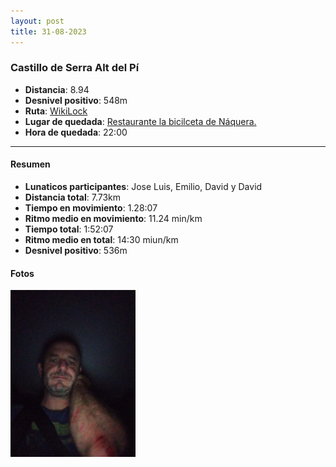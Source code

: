 ```yaml
---
layout: post
title: 31-08-2023
---
```


### Castillo de Serra Alt del Pí

- **Distancia**: 8.94
- **Desnivel positivo**: 548m
- **Ruta**: [WikiLock](https://es.wikiloc.com/rutas-senderismo/castillo-de-serra-alt-del-pi-circular-barranc-de-lombria-alt-del-pi-castell-de-serra-ibp-61-hkg-10182263)
- **Lugar de quedada**: [Restaurante la bicilceta de Náquera.](https://goo.gl/maps/yt3f3BbYX47iZDVQ7)
- **Hora de quedada**:  22:00

---

#### Resumen

- **Lunaticos participantes**: Jose Luis, Emilio, David y David
- **Distancia total**: 7.73km
- **Tiempo en movimiento**: 1.28:07
- **Ritmo medio en movimiento**: 11.24 min/km
- **Tiempo total**: 1:52:07
- **Ritmo medio en total**: 14:30 miun/km
- **Desnivel positivo**: 536m


<div class="strava-embed-placeholder" data-embed-type="activity" data-embed-id="9758545023"></div><script src="https://strava-embeds.com/embed.js"></script>

#### Fotos

<a href="public/images/20230831.jpeg" target="_blank"><img src="public/images/20230831.jpeg" alt="Caidita de Jose Luis" width="200" /></a>